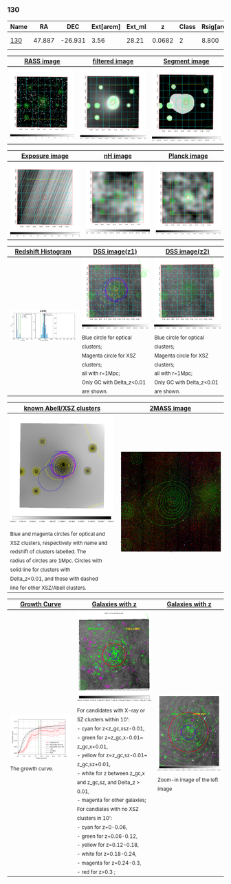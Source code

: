 <div STYLE="page-break-after: always;"></div>

### 130

|Name          |RA          |DEC      | Ext[arcm] | Ext_ml | z    | Class| Rsig[arcmin] | CRsig[c/s] | CR500[c/s] | R500[Mpc] |L500[erg/s]|F500[erg/s/cm^2]| M500[Msun]|Tx[keV]|beta|GC(XSZ,Delta_z<0.01)| GC(OPT,Delta_z<0.01)|GC|alias|
|--------------|------------|------------|---|---|-----------|--------|------|------|----|----|----|----|----|----|----|----|----|----|---|
|[130](script/130.md)     | 47.887       | -26.931       | 3.56    | 28.21   | 0.0682 | 2   | 8.800 |0.195 |0.199 |0.764 |4.321e+43 |3.828e-12 |1.353e+14 |2.635 |1.727 |Tar, |Wen, |Tar, A, |k441|

|[RASS image](../image/130/130_img.pdf)|[filtered image](../image/130/130_fil.pdf)|[Segment image](../image/130/130_seg.pdf)|
|-------------------|--------------------|-------------------|
| <img src="../image/130/130_img.png" width="300">  | <img src="../image/130/130_fil.png" width="300">   | <img src="../image/130/130_seg.png" width="300">  |

|[Exposure image](../image/130/130_mex.pdf)| [nH image](../image/130/130_nh.pdf)| [Planck image](../image/130/130_p.pdf)|
|-------------------|--------------------|-------------------|
|<img src="../image/130/130_mex.png" width="300">   | <img src="../image/130/130_nh.png" width="300">    | <img src="../image/130/130_p.png" width="300"> |

|[Redshift Histogram](../image/130/130_zg.pdf) | [DSS image(z1)](../image/130/130_dss_z1.pdf)      |  [DSS image(z2)](../image/130/130_dss_z2.pdf)    |
|-------------------|--------------------|-------------------|
|<img src="../image/130/130_zg.png" width="300"> |<img src="../image/130/130_dss_z1.png" width="300"> <sub><br>Blue circle for optical clusters; <br>Magenta circle for XSZ clusters; <br>all with r=1Mpc; <br>Only GC with Delta_z<0.01 are shown. </sub>| <img src="../image/130/130_dss_z2.png" width="300"><sub><br>Blue circle for optical clusters; <br>Magenta circle for XSZ clusters; <br>all with r=1Mpc; <br>Only GC with Delta_z<0.01 are shown. </sub> |

|[known Abell/XSZ clusters](../image/130/130_m.pdf) | [2MASS image](../image/130/130_2mass.pdf)      |
|-------------------|-------------------|
|<img src=../image/130/130_m.png width="300"> <sub><br>Blue and magenta circles for optical and <br>XSZ clusters, respectively with name and <br>redshift of clusters labelled. The <br>radius of circles are 1Mpc. Circles with <br>solid line for clusters with <br>Delta_z<0.01, and those with dashed <br>line for other XSZ/Abell clusters.        </sub>|<img src="../image/130/130_2mass.png" width="300">  |

|[Growth Curve](../image/130/130_gca_all.png) |[Galaxies with z](../image/130/130_opt_ned.pdf) |[Galaxies with z](../image/130/130_opt_ned_zoom.pdf) |
|-------------------|-------------------|-------------------|
| <img src="../image/130/130_gca_all.png" width="300"> <sub><br>The growth curve.</sub>| <img src=../image/130/130_opt_ned.png width="300"> <br><sub> For candidates with X-ray or SZ clusters within 10': <br> - cyan for z<z_gc,xsz-0.01, <br> - green for z=z_gc,x-0.01~ z_gc,x+0.01, <br> - yellow for z=z_gc,sz-0.01~ z_gc,sz+0.01, <br> - white for z between z_gc,x and z_gc,sz, and Delta_z > 0.01, <br> - magenta for other galaxies; <br>For candiates with no XSZ clusters in 10': <br> - cyan for z=0-0.06, <br> - green for z=0.06-0.12, <br> - yellow for z=0.12-0.18, <br> - white for z=0.18-0.24, <br> - magenta for z=0.24-0.3, <br> - red for z>0.3 ;  </sub>|<img src=../image/130/130_opt_ned_zoom.png width="300">  <br><sub> Zoom-in image of the left image</sub>|




